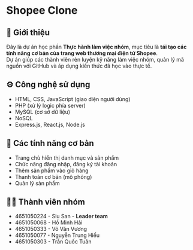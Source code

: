 # Shopee Clone

## 📌 Giới thiệu
Đây là dự án học phần **Thực hành làm việc nhóm**, mục tiêu là **tái tạo các tính năng cơ bản của trang web thương mại điện tử Shopee**.  
Dự án giúp các thành viên rèn luyện kỹ năng làm việc nhóm, quản lý mã nguồn với GitHub và áp dụng kiến thức đã học vào thực tế.

## ⚙️ Công nghệ sử dụng
- HTML, CSS, JavaScript (giao diện người dùng)  
- PHP (xử lý logic phía server)  
- MySQL (cơ sở dữ liệu)
- NoSQL
- Express.js, React.js, Node.js

## 🚀 Các tính năng cơ bản
- Trang chủ hiển thị danh mục và sản phẩm  
- Chức năng đăng nhập, đăng ký tài khoản  
- Thêm sản phẩm vào giỏ hàng  
- Thanh toán cơ bản (mô phỏng)  
- Quản lý sản phẩm  

## 👨‍💻 Thành viên nhóm
- 4651050224 - Siu San - **Leader team**
- 4651050068 - Hồ Minh Hải
- 4651050333 - Võ Văn Vương
- 4651050077 - Nguyễn Trung Hiếu
- 4651050303 - Trần Quốc Tuân